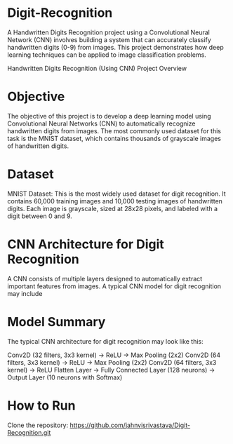 # Digit-Recognition

A Handwritten Digits Recognition project using a Convolutional Neural Network (CNN) involves building a system that can accurately classify handwritten digits (0-9) from images. This project demonstrates how deep learning techniques can be applied to image classification problems.

Handwritten Digits Recognition (Using CNN) Project Overview

# Objective

The objective of this project is to develop a deep learning model using Convolutional Neural Networks (CNN) to automatically recognize handwritten digits from images. The most commonly used dataset for this task is the MNIST dataset, which contains thousands of grayscale images of handwritten digits.

#  Dataset

MNIST Dataset: This is the most widely used dataset for digit recognition. It contains 60,000 training images and 10,000 testing images of handwritten digits. Each image is grayscale, sized at 28x28 pixels, and labeled with a digit between 0 and 9.

#  CNN Architecture for Digit Recognition

A CNN consists of multiple layers designed to automatically extract important features from images. A typical CNN model for digit recognition may include

# Model Summary

The typical CNN architecture for digit recognition may look like this:

Conv2D (32 filters, 3x3 kernel) → ReLU → Max Pooling (2x2)
Conv2D (64 filters, 3x3 kernel) → ReLU → Max Pooling (2x2)
Conv2D (64 filters, 3x3 kernel) → ReLU
Flatten Layer → Fully Connected Layer (128 neurons) → Output Layer (10 neurons with Softmax)

# How to Run

Clone the repository: https://github.com/jahnvisrivastava/Digit-Recognition.git
